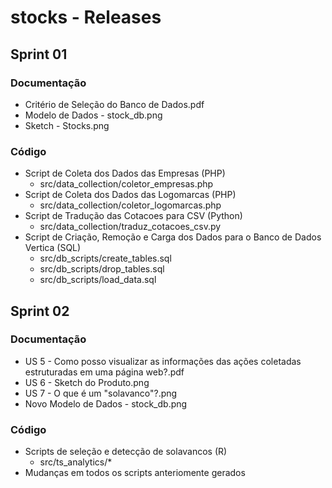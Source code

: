 # stocks - Releases

## Sprint 01

### Documentação
 * Critério de Seleção do Banco de Dados.pdf
 * Modelo de Dados - stock_db.png
 * Sketch - Stocks.png

### Código
 * Script de Coleta dos Dados das Empresas (PHP)
	* src/data_collection/coletor_empresas.php
 * Script de Coleta dos Dados das Logomarcas (PHP)
 	* src/data_collection/coletor_logomarcas.php
 * Script de Tradução das Cotacoes para CSV (Python)
	* src/data_collection/traduz_cotacoes_csv.py
 * Script de Criação, Remoção e Carga dos Dados para o Banco de Dados Vertica (SQL)
	* src/db_scripts/create_tables.sql
	* src/db_scripts/drop_tables.sql
	* src/db_scripts/load_data.sql


## Sprint 02

### Documentação
 * US 5 - Como posso visualizar as informações das ações coletadas estruturadas em uma página web?.pdf
 * US 6 - Sketch do Produto.png
 * US 7 - O que é um "solavanco"?.png
 * Novo Modelo de Dados - stock_db.png

### Código
 * Scripts de seleção e detecção de solavancos (R)
	* src/ts_analytics/* 
 * Mudanças em todos os scripts anteriomente gerados
